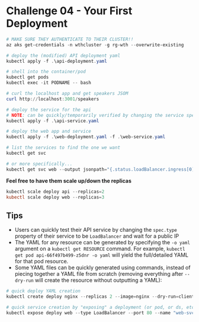 # Challenge 04 - Your First Deployment


```powershell
# MAKE SURE THEY AUTHENTICATE TO THEIR CLUSTER!!
az aks get-credentials -n wthcluster -g rg-wth --overwrite-existing

# deploy the (modified) API deployment yaml
kubectl apply -f .\api-deployment.yaml

# shell into the container/pod
kubectl get pods
kubectl exec -it PODNAME -- bash

# curl the localhost app and get speakers JSOM
curl http://localhost:3001/speakers

# deploy the service for the api
# NOTE: can be quickly/temporarily verified by changing the service spec.type to be "LoadBalancer" and curl to the the public IP
kubectl apply -f .\api-service.yaml

# deploy the web app and service
kubectl apply -f .\web-deployment.yaml -f .\web-service.yaml

# list the services to find the one we want
kubectl get svc

# or more specifically...
kubectl get svc web --output jsonpath="{.status.loadBalancer.ingress[0].ip}"
```

**Feel free to have them scale up/down the replicas**

```powershell
kubectl scale deploy api --replicas=2
kubectl scale deploy web --replicas=3
```

## Tips
- Users can quickly test their API service by changing the `spec.type` property of their service to be `LoadBalancer` and wait for a public IP
- The YAML for any resource can be generated by specifying the `-o yaml` argument on a `kubectl get RESOURCE` command. For example, `kubectl get pod api-66f497b499-z5dnr -o yaml` will yield the full/detailed YAML for that pod resource.
- Some YAML files can be quickly generated using commands, instead of piecing together a YAML file from scratch (removing everything after `--dry-run` will create the resource without outputting a YAML):
```powershell
# quick deploy YAML creation
kubectl create deploy nginx --replicas 2 --image=nginx --dry-run=client -o yaml > deployment.yaml

# quick service creation by "exposing" a deployment (or pod, or ds, etc) as a service
kubectl expose deploy web --type LoadBalancer --port 80 --name "web-svc" --dry-run=client -o yaml > service.yaml
```